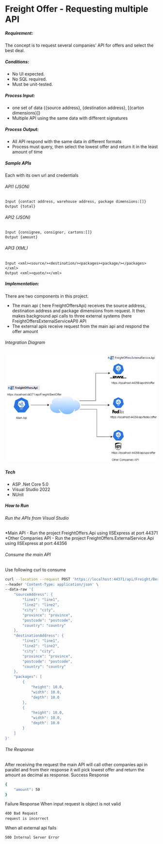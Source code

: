 # Freight Offer - Requesting multiple API
##### Requirement:
The concept is to request several companies' API for offers and select the best deal.
##### Conditions:
* No UI expected.
* No SQL required.
* Must be unit-tested.
##### Process Input:
* one set of data {{source address}, {destination address}, [{carton dimensions}]}
* Multiple API using the same data with different signatures
##### Process Output:
* All API respond with the same data in different formats
* Process must query, then select the lowest offer and return it in the least amount of time
##### Sample APIs 
Each with its own url and credentials
###### API1 (JSON)
    Input {contact address, warehouse address, package dimensions:[]}
    Output {total}
###### API2 (JSON)
    Input {consignee, consignor, cartons:[]}
    Output {amount}
###### API3 (XML)
    Input <xml><source/><destination/><packages><package/></packages></xml>
    Output <xml><quote/></xml>

##### Implementation:
There are two components in this project. 
- The main api ( here FreightOffersApi) receives the source address, destination address and package dimensions from request. It then makes background api calls to three external systems (here FreightOffersExternalServiceAPI) API
- The external apis receive request from the main api and respond the offer amount
###### Integration Diagram
![Integration Diagram](https://github.com/anamsimon/FreightOffers/blob/main/Integration%20Diagram.png?raw=true)
##### Tech
* ASP .Net Core 5.0
* Visual Studio 2022
* NUnit
##### How to Run 
###### Run the APIs from Visual Studio
*Main API - Run the project FreightOffers.Api using IISExpress at port 44371
*Other Companies API - Run the project FreightOffers.ExternalService.Api using IISExpress at port 44356
###### Consume the main API
Use following curl to consume
```sh
curl --location --request POST 'https://localhost:44371/api/Freight/BestOffer' \
--header 'Content-Type: application/json' \
--data-raw '{
    "sourceAddress": {
        "line1": "line1",
        "line2": "line2",
        "city": "city",
        "province": "province",
        "postcode": "postcode",
        "country": "country"
    },
    "destinationAddress": {
        "line1": "line1",
        "line2": "line2",
        "city": "city",
        "province": "province",
        "postcode": "postcode",
        "country": "country"
    },
    "packages": [
        {
            "height": 10.0,
            "width": 10.0,
            "depth": 10.0
        },
        {
            "height": 10.0,
            "width": 10.0,
            "depth": 10.0
        }
    ]
}'
```
###### The Response
After receiving the request the main API will call other companies api in parallel and from their response it will pick lowest offer and return the amount as decimal as response.
Success Response 
```sh
{
    "amount": 50
}
```
Failure Response
When input request is object is not valid
```sh
400 Bad Request
request is incorrect
```
When all external api fails
```sh
500 Internal Server Error
```

